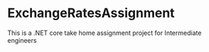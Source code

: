 # ExchangeRatesAssignment
This is a .NET core take home assignment project for Intermediate engineers 
